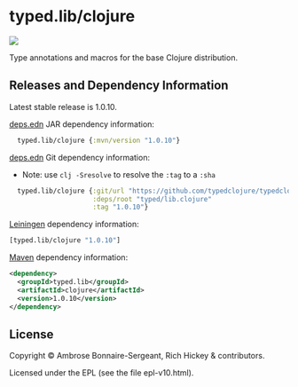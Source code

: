 # typed.lib/clojure

<a href='http://typedclojure.org'><img src='images/part-of-typed-clojure-project.png'></a>

Type annotations and macros for the base Clojure distribution.

## Releases and Dependency Information

Latest stable release is 1.0.10.

[deps.edn](https://clojure.org/reference/deps_and_cli) JAR dependency information:

```clj
  typed.lib/clojure {:mvn/version "1.0.10"}
 ```

[deps.edn](https://clojure.org/reference/deps_and_cli) Git dependency information:

- Note: use `clj -Sresolve` to resolve the `:tag` to a `:sha`

```clj
  typed.lib/clojure {:git/url "https://github.com/typedclojure/typedclojure"
                     :deps/root "typed/lib.clojure"
                     :tag "1.0.10"}
```

[Leiningen](https://github.com/technomancy/leiningen) dependency information:

```clojure
[typed.lib/clojure "1.0.10"]
```

[Maven](https://maven.apache.org/) dependency information:

```XML
<dependency>
  <groupId>typed.lib</groupId>
  <artifactId>clojure</artifactId>
  <version>1.0.10</version>
</dependency>
```

## License

Copyright © Ambrose Bonnaire-Sergeant, Rich Hickey & contributors.

Licensed under the EPL (see the file epl-v10.html).
